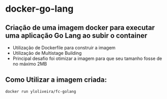 # docker-go-lang

## Criação de uma imagem docker para executar uma aplicação Go Lang ao subir o container
  - Utilização de Dockerfile para construir a imagem
  - Utilização de Multistage Building
  - Principal desafio foi otimizar a imagem para que seu tamanho fosse de no máximo 2MB

## Como Utilizar a imagem criada:
  `docker run yloliveira/fc-golang`